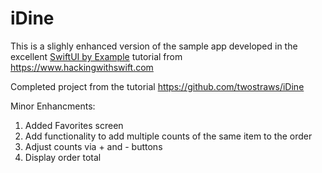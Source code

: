 # iDine

This is a slighly enhanced version of the sample app developed in the excellent [SwiftUI by Example](https://www.hackingwithswift.com/quick-start/swiftui) 
tutorial from https://www.hackingwithswift.com


Completed project from the tutorial
https://github.com/twostraws/iDine 

Minor Enhancments:

1. Added Favorites screen
2. Add functionality to add multiple counts of the same item to the order 
3. Adjust counts via + and - buttons
4. Display order total
